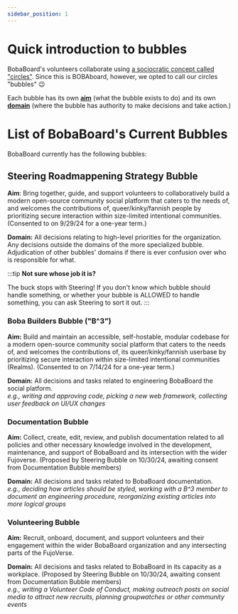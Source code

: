 ```yaml
---
sidebar_position: 1
---
```


# Quick introduction to bubbles

BobaBoard's volunteers collaborate using [a sociocratic concept called "circles"](https://www.sociocracyforall.org/organizational-circle-structure-in-sociocracy/). Since this is BOBAboard, however, we opted to call our circles "bubbles" 😉

Each bubble has its own **[aim](https://www.sociocracyforall.org/vision-mission-and-aims-in-sociocracy/)** (what the bubble exists to do) and its own **[domain](https://www.sociocracyforall.org/clarity-and-empowerment-what-is-a-domain/)** (where the bubble has authority to make decisions and take action.)  

# List of BobaBoard's Current Bubbles

BobaBoard currently has the following bubbles:

## Steering Roadmappening Strategy Bubble
**Aim**: Bring together, guide, and support volunteers to collaboratively build a modern open-source community social platform that caters to the needs of, and welcomes the contributions of, queer/kinky/fannish people by prioritizing secure interaction within size-limited intentional communities. (Consented to on 9/29/24 for a one-year term.)

**Domain:** All decisions relating to high-level priorities for the organization. Any decisions outside the domains of the more specialized bubble. Adjudication of other bubbles' domains if there is ever confusion over who is responsible for what. 

:::tip
**Not sure whose job it is?** 

The buck stops with Steering! If you don't know which bubble should handle something, or whether your bubble is ALLOWED to handle something, you can ask Steering to sort it out. 
:::

### Boba Builders Bubble ("B^3")
**Aim:** Build and maintain an accessible, self-hostable, modular codebase for a modern open-source community social platform that caters to the needs of, and welcomes the contributions of, its queer/kinky/fannish userbase by prioritizing secure interaction within size-limited intentional communities (Realms). (Consented to on 7/14/24 for a one-year term.)

**Domain:** All decisions and tasks related to engineering BobaBoard the social platform.   
*e.g., writing and approving code, picking a new web framework, collecting user feedback on UI/UX changes* 

### Documentation Bubble
**Aim:** Collect, create, edit, review, and publish documentation related to all policies and other necessary knowledge involved in the development, maintenance, and support of BobaBoard and its intersection with the wider Fujoverse. (Proposed by Steering Bubble on 10/30/24, awaiting consent from Documentation Bubble members)

**Domain:** All decisions and tasks related to BobaBoard documentation.  
*e.g., deciding how articles should be styled, working with a B^3 member to document an engineering procedure, reorganizing existing articles into more logical groups*

### Volunteering Bubble
**Aim:** Recruit, onboard, document, and support volunteers and their engagement within the wider BobaBoard organization and any intersecting parts of the FujoVerse.

**Domain:** All decisions and tasks related to BobaBoard in its capacity as a workplace. (Proposed by Steering Bubble on 10/30/24, awaiting consent from Documentation Bubble members)  
*e.g., writing a Volunteer Code of Conduct, making outreach posts on social media to attract new recruits, planning groupwatches or other community events*
